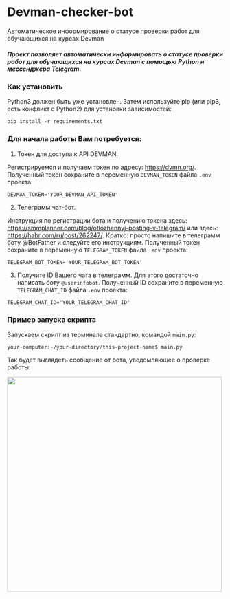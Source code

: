 # Devman-checker-bot
Автоматическое информирование о статусе проверки работ для обучающихся на курсах Devman

##### Проект позволяет автоматически информировать о статусе проверки работ для обучающихся на курсах Devman с помощью Python и мессенджера Telegram.

### Как установить

Python3 должен быть уже установлен. Затем используйте pip (или pip3, есть конфликт с Python2) для установки зависимостей:
```
pip install -r requirements.txt
```
### Для начала работы Вам потребуется:
1. Токен для доступа к API DEVMAN. 

Регистрируемся и получаем токен по адресу: https://dvmn.org/.
Полученный токен сохраните в переменную `DEVMAN_TOKEN` файла `.env` проекта:
```
DEVMAN_TOKEN='YOUR_DEVMAN_API_TOKEN'
```
2. Телеграмм чат-бот.

Инструкция по регистрации бота и получению токена здесь: https://smmplanner.com/blog/otlozhennyj-posting-v-telegram/ или здесь: https://habr.com/ru/post/262247/.
Кратко: просто напишите в телеграмм боту @BotFather и следуйте его инструкциям. 
Полученный токен сохраните в переменную `TELEGRAM_TOKEN` файла `.env` проекта:
```
TELEGRAM_BOT_TOKEN='YOUR_TELEGRAM_BOT_TOKEN'
```
3. Получите ID Вашего чата в телеграмм. Для этого достаточно написать боту `@userinfobot`.
Полученный ID сохраните в переменную `TELEGRAM_CHAT_ID` файла `.env` проекта:
```
TELEGRAM_CHAT_ID='YOUR_TELEGRAM_CHAT_ID'
```

### Пример запуска скрипта

Запускаем скрипт из терминала стандартно, командой `main.py`: 


```  
your-computer:~/your-directory/this-project-name$ main.py
```  
Так будет выглядеть сообщение от бота, уведомляющее о проверке работы:

<img src="https://i.ibb.co/DLcNk5Q/2022-03-16-23-22-58.png" width="500" height="500">

